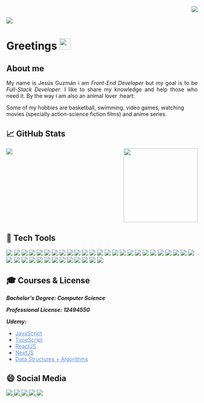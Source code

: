 <p align="right"> 
<a href="https://github.com/jesusgz11">
  <img src="https://komarev.com/ghpvc/?username=jesusgz11" />
</a>
</p>

<img src="./assets/portada.jpeg">

# Greetings <img src="./assets/shake.gif" width="30px">

## About me

<p style="text-align: justify">
My name is Jesús Guzmán i am <i>Front-End Developer </i> but my goal is to be <i>Full-Stack Developer</i>. I like to share my knowledge and help those who need it. By the way i am also an animal lover :heart:

Some of my hobbies are basketball, swimming, video games, watching movies (specially action-science fiction films) and anime series.

</p>

## :chart_with_upwards_trend: GitHub Stats

<div style="width: 100%; display: flex; align-items:flex-start; justify-content: space-between;">
<img src="https://github-readme-stats.vercel.app/api?username=jesusgz11&show_icons=true&theme=tokyonight&count_private=true" />
<img height="195px" src="https://github-readme-stats.vercel.app/api/top-langs/?username=jesusgz11&theme=tokyonight&langs_count=3" />
</div>

## :toolbox: Tech Tools

<div>
  <img src="https://img.shields.io/badge/Linux-informational?style=flat&logo=linux&logoColor=white&color=2B867E&labelColor=1A1B27" />
  <img src="https://img.shields.io/badge/React.js-informational?style=flat&logo=react&logoColor=white&color=2B867E&labelColor=1A1B27" />
  <img src="https://img.shields.io/badge/Next.js-informational?style=flat&logo=next.js&logoColor=white&color=2B867E&labelColor=1A1B27" />
  <img src="https://img.shields.io/badge/MongoDB-informational?style=flat&logo=mongodb&logoColor=white&color=2B867E&labelColor=1A1B27" />
  <img src="https://img.shields.io/badge/Node.js-informational?style=flat&logo=node.js&logoColor=white&color=2B867E&labelColor=1A1B27" />
  <img src="https://img.shields.io/badge/Typescript-informational?style=flat&logo=typescript&logoColor=white&color=2B867E&labelColor=1A1B27" />
  <img src="https://img.shields.io/badge/Javascript-informational?style=flat&logo=javascript&logoColor=white&color=2B867E&labelColor=1A1B27" />
  <img src="https://img.shields.io/badge/HTML5-informational?style=flat&logo=html5&logoColor=white&color=2B867E&labelColor=1A1B27" />
  <img src="https://img.shields.io/badge/CSS3-informational?style=flat&logo=css3&logoColor=white&color=2B867E&labelColor=1A1B27" />
  <img src="https://img.shields.io/badge/Styled&#32;Components-informational?style=flat&logo=styledcomponents&logoColor=white&color=2B867E&labelColor=1A1B27" />
  <img src="https://img.shields.io/badge/VS&#32;Code-informational?style=flat&logo=visualstudiocode&logoColor=white&color=2B867E&labelColor=1A1B27" />
  <img src="https://img.shields.io/badge/ZSH-informational?style=flat&logo=gnubash&logoColor=white&color=2B867E&labelColor=1A1B27" />
  <img src="https://img.shields.io/badge/Git-informational?style=flat&logo=git&logoColor=white&color=2B867E&labelColor=1A1B27" />
  <img src="https://img.shields.io/badge/GitHub-informational?style=flat&logo=github&logoColor=white&color=2B867E&labelColor=1A1B27" />
  <img src="https://img.shields.io/badge/Bitbucket-informational?style=flat&logo=bitbucket&logoColor=white&color=2B867E&labelColor=1A1B27" />
  <img src="https://img.shields.io/badge/Material&#32;UI-informational?style=flat&logo=MUI&logoColor=white&color=2B867E&labelColor=1A1B27" />
  <img src="https://img.shields.io/badge/Yarn-informational?style=flat&logo=yarn&logoColor=white&color=2B867E&labelColor=1A1B27" />
  <img src="https://img.shields.io/badge/Express-informational?style=flat&logo=express&logoColor=white&color=2B867E&labelColor=1A1B27" />
  <img src="https://img.shields.io/badge/MySQL-informational?style=flat&logo=MySQL&logoColor=white&color=2B867E&labelColor=1A1B27" />
  <img src="https://img.shields.io/badge/Redux-informational?style=flat&logo=redux&logoColor=white&color=2B867E&labelColor=1A1B27" />
  <img src="https://img.shields.io/badge/Nodemon-informational?style=flat&logo=nodemon&logoColor=white&color=2B867E&labelColor=1A1B27" />
  <img src="https://img.shields.io/badge/Netlify-informational?style=flat&logo=netlify&logoColor=white&color=2B867E&labelColor=1A1B27" />
  <img src="https://img.shields.io/badge/Heroku-informational?style=flat&logo=heroku&logoColor=white&color=2B867E&labelColor=1A1B27" />
  <img src="https://img.shields.io/badge/Trello-informational?style=flat&logo=trello&logoColor=white&color=2B867E&labelColor=1A1B27" />
  <img src="https://img.shields.io/badge/Jira-informational?style=flat&logo=jira&logoColor=white&color=2B867E&labelColor=1A1B27" />
  <img src="https://img.shields.io/badge/React&#32;Native-informational?style=flat&logo=react&logoColor=white&color=2B867E&labelColor=1A1B27" />
  <img src="https://img.shields.io/badge/Electron-informational?style=flat&logo=electron&logoColor=white&color=2B867E&labelColor=1A1B27" />
  <img src="https://img.shields.io/badge/MobX-informational?style=flat&logo=mobx&logoColor=white&color=2B867E&labelColor=1A1B27" />
  <img src="https://img.shields.io/badge/Expo-informational?style=flat&logo=expo&logoColor=white&color=2B867E&labelColor=1A1B27" />
  <img src="https://img.shields.io/badge/Cypress-informational?style=flat&logo=cypress&logoColor=white&color=2B867E&labelColor=1A1B27" />
  <img src="https://img.shields.io/badge/JSON-informational?style=flat&logo=json&logoColor=white&color=2B867E&labelColor=1A1B27" />
  <img src="https://img.shields.io/badge/Python-informational?style=flat&logo=python&logoColor=white&color=2B867E&labelColor=1A1B27" />
  <img src="https://img.shields.io/badge/Canva-informational?style=flat&logo=canva&logoColor=white&color=2B867E&labelColor=1A1B27" />
  <img src="https://img.shields.io/badge/Android&#32;Studio-informational?style=flat&logo=androidstudio&logoColor=white&color=2B867E&labelColor=1A1B27" />
  <img src="https://img.shields.io/badge/Storybook-informational?style=flat&logo=storybook&logoColor=white&color=2B867E&labelColor=1A1B27" />
  <img src="https://img.shields.io/badge/Firebase-informational?style=flat&logo=firebase&logoColor=white&color=2B867E&labelColor=1A1B27" />
  <img src="https://img.shields.io/badge/Shopify-informational?style=flat&logo=shopify&logoColor=white&color=2B867E&labelColor=1A1B27" />
  <img src="https://img.shields.io/badge/JSON&#32;Web&#32;Tokens-informational?style=flat&logo=jsonwebtokens&logoColor=white&color=2B867E&labelColor=1A1B27" />
</div>

## :mortar_board: Courses & License

**_Bachelor's Degree: Computer Science_**

**_Professional License: 12494550_**

**_Udemy:_**

<ul style="list-style-type: url('./assets/estrella.png');">
  <li>
    <a href="https://www.udemy.com/certificate/UC-d086cc2c-5b25-4c85-9bbc-e085c9462fc7/" style="color:#628FDA;text-decoration: underline;">JavaScript</a>
  </li>
  <li>
    <a href="https://www.udemy.com/certificate/UC-c7960f2e-fcdb-4170-9a5f-16d7c060893b/" style="color:#628FDA;text-decoration: underline;">TypeScript</a>
  </li>
  <li>
    <a href="https://www.udemy.com/certificate/UC-65cc07ff-c152-4339-b3c3-9816732860d7/" style="color:#628FDA;text-decoration: underline;">ReactJS</a>
  </li>
  <li>
    <a href="https://www.udemy.com/certificate/UC-7f001521-1ffb-430c-b3cd-5a44c5ddcfb2/" style="color:#628FDA;text-decoration: underline;">NextJS</a>
  </li>
  <li>
    <a href="https://www.udemy.com/certificate/UC-ec6d33d1-dbe9-469e-93ed-fd4c2fdd55ca/" style="color:#628FDA;text-decoration: underline;">Data Structures + Algorithms</a>
  </li>
</ul>

## 😄 Social Media

<div>
<a href="https://www.facebook.com/jesgz11/" onclick="return false;">
  <img src="https://img.shields.io/badge/Facebook-Jesús&#32;Guzmán-informational?style=social&logo=facebook" />
</a>
<a href="https://www.instagram.com/jesusgz11/?hl=es-la" onclick="return false;">
  <img src="https://img.shields.io/badge/Instagram-jesusgz11-informational?style=social&logo=instagram" />
</a>
<a href="https://open.spotify.com/user/0qowo2bjmgd9au8rqbd7z3zfq?si=6yQ-MgPNTGaKtJZVx0T8ig&utm_source=copy-link" onclick="return false;">
  <img src="https://img.shields.io/badge/Spotify-Jesús&#32;Guzmán-informational?style=social&logo=spotify" />
</a>
<a href="https://twitter.com/jesgz11" onclick="return false;">
  <img src="https://img.shields.io/badge/Twitter-jesgz11-informational?style=social&logo=twitter" />
</a>
<a href="https://www.linkedin.com/in/jes%C3%BAs-guzm%C3%A1n-725b96150/" onclick="return false;">
  <img src="https://img.shields.io/badge/LinkedIn-Jesús&#32;Guzmán-informational?style=social&logo=linkedin" />
</a>
</div>
